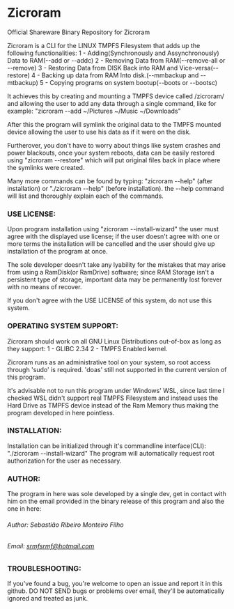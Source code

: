 # Zicroram
Official Shareware Binary Repository for Zicroram

Zicroram is a CLI for the LINUX TMPFS Filesystem that adds up the following functionalities:
1 - Adding(Synchronously and Assynchronously) Data to RAM(--add or --addc)
2 - Removing Data from RAM(--remove-all or --remove)
3 - Restoring Data from DISK Back into RAM and Vice-versa(--restore)
4 - Backing up data from RAM Into disk.(--mmbackup and --mtbackup)
5 - Copying programs on system bootup(--boots or --bootsc)

It achieves this by creating and mounting a TMPFS device called /zicroram/ and allowing the user to add any data through a single command,
like for example: "zicroram --add ~/Pictures ~/Music ~/Downloads"

After this the program will symlink the original data to the TMPFS mounted device allowing the user to use his data as if it were on the disk.

Furtherover, you don't have to worry about things like system crashes and power blackouts, once your system reboots, 
data can be easily restored using "zicroram --restore" which will put original files back in place where the symlinks were created.

Many more commands can be found by typing: "zicroram --help" (after installation) or "./zicroram --help" (before installation).
the --help command will list and thoroughly explain each of the commands.

### USE LICENSE:

Upon program installation using "zicroram --install-wizard" the user must agree with the displayed use license;
if the user doesn't agree with one or more terms the installation will be cancelled and the user should 
give up installation of the program at once.

The sole developer doesn't take any lyability for the mistakes that may arise from using a RamDisk(or RamDrive) software;
since RAM Storage isn't a persistent type of storage, important data may be permanently lost forever with no means of recover.

If you don't agree with the USE LICENSE of this system, do not use this system.

### OPERATING SYSTEM SUPPORT:

Zicroram should work on all GNU Linux Distributions out-of-box as long as they support:
1 - GLIBC 2.34 
2 - TMPFS Enabled kernel.

Zicroram runs as an administrative tool on your system, so root access through 'sudo' is required.
'doas' still not supported in the current version of this program.

It's advisable not to run this program under Windows' WSL, since last time 
I checked WSL didn't support real TMPFS Filesystem and instead uses the Hard Drive as TMPFS 
device instead of the Ram Memory thus making the program developed in here pointless.

### INSTALLATION:

Installation can be initialized through it's commandline interface(CLI): "./zicroram --install-wizard"
The program will automatically request root authorization for the user as necessary.

### AUTHOR:

The program in here was sole developed by a single dev,
get in contact with him on the email provided in the binary release of this program and also the one in here:

###### Author: Sebastião Ribeiro Monteiro Filho
###### Email: srmfsrmf@hotmail.com

### TROUBLESHOOTING:

If you've found a bug, you're welcome to open an issue and report it in this github.
DO NOT SEND bugs or problems over email, they'll be automatically ignored and treated as junk.
